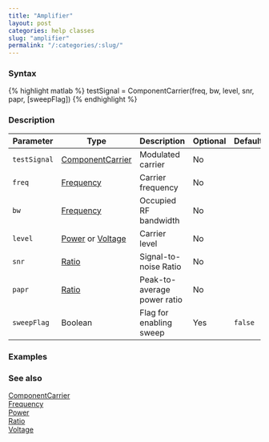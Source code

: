 ```yaml
---
title: "Amplifier"
layout: post
categories: help classes
slug: "amplifier"
permalink: "/:categories/:slug/"
---
```


### Syntax
{% highlight matlab %}
testSignal = ComponentCarrier(freq, bw, level, snr, papr, [sweepFlag])
{% endhighlight %}

### Description

| Parameter    | Type                 | Description                 | Optional | Default |
| ------------ | -------------------- | --------------------------- | -------- | ------- |
| `testSignal` | [ComponentCarrier]   | Modulated carrier           | No       |         |
| `freq`       | [Frequency]          | Carrier frequency           | No       |         |
| `bw`         | [Frequency]          | Occupied RF bandwidth       | No       |         |
| `level`      | [Power] or [Voltage] | Carrier level               | No       |         |
| `snr`        | [Ratio]              | Signal-to-noise Ratio       | No       |         |
| `papr`       | [Ratio]              | Peak-to-average power ratio | No       |         |
| `sweepFlag`  | Boolean              | Flag for enabling sweep     | Yes      | `false` |

### Examples


### See also

[ComponentCarrier][ComponentCarrier]  
[Frequency][Frequency]  
[Power][Power]  
[Ratio][Ratio]  
[Voltage][Voltage]  

[ComponentCarrier]: https://jekyllrb.com/docs/home
[Frequency]: https://jekyllrb.com/docs/home1
[Power]: https://jekyllrb.com/docs/home
[Ratio]: https://jekyllrb.com/docs/home
[Voltage]: https://jekyllrb.com/docs/home
